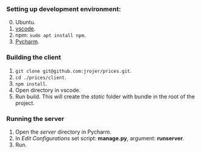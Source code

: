 ### Setting up development environment:

0. Ubuntu.
1. [vscode](https://code.visualstudio.com/docs/setup/linux).
2. npm: `sudo apt install npm`.
3. [Pycharm](https://www.jetbrains.com/help/pycharm/installation-guide.html?section=Linux).

### Building the client

1. `git clone git@github.com:jrojer/prices.git`.
2. `cd ./prices/client`.
3. `npm install`.
4. Open directory in vscode.
5. Run build. This will create the *static* folder with bundle in the root of the project.

### Running the server

1. Open the *server* directory in Pycharm.
2. In *Edit Configurations* set script: **manage.py**, argument: **runserver**.
3. Run.

